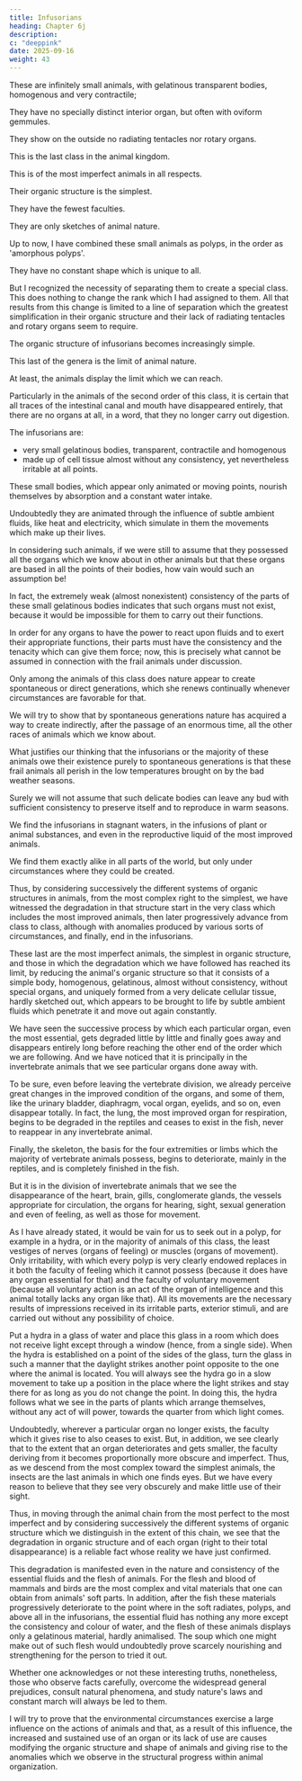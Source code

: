 ```yaml
---
title: Infusorians
heading: Chapter 6j
description: 
c: "deeppink"
date: 2025-09-16
weight: 43
---
```




These are infinitely small animals, with gelatinous transparent bodies, homogenous and very contractile; 

They have no specially distinct interior organ, but often with oviform gemmules.

They show on the outside no radiating tentacles nor rotary organs.

This is the last class in the animal kingdom.

This is of the most imperfect animals in all respects.

Their organic structure is the simplest.

They have the fewest faculties.

They are only sketches of animal nature.

Up to now, I have combined these small animals as polyps, in the order as 'amorphous polyps'.

They have no constant shape which is unique to all. 

But I recognized the necessity of separating them to create a special class. This does nothing to change the rank which I had assigned to them. All that results from this change is limited to a line of separation which the greatest simplification in their organic structure and their lack of radiating tentacles and rotary organs seem to require.

The organic structure of infusorians becomes increasingly simple.

This last of the genera is the limit of animal nature. 

At least, the animals display the limit which we can reach. 

Particularly in the animals of the second order of this class, it is certain that all traces of the intestinal canal and mouth have disappeared entirely, that there are no organs at all, in a word, that they no longer carry out digestion.

The infusorians are:
- very small gelatinous bodies, transparent, contractile and homogenous
- made up of cell tissue almost without any consistency, yet nevertheless irritable at all points. 

These small bodies, which appear only animated or moving points, nourish themselves by absorption and a constant water intake. 

Undoubtedly they are animated through the influence of subtle ambient fluids, like heat and electricity, which simulate in them the movements which make up their lives.

In considering such animals, if we were still to assume that they possessed all the organs which we know about in other animals but that these organs are based in all the points of their bodies, how vain would such an assumption be!

In fact, the extremely weak (almost nonexistent) consistency of the parts of these small gelatinous bodies indicates that such organs must not exist, because it would be impossible for them to carry out their functions. 

In order for any organs to have the power to react upon fluids and to exert their appropriate functions, their parts must have the consistency and the tenacity which can give them force; now, this is precisely what cannot be assumed in connection with the frail animals under discussion.

Only among the animals of this class does nature appear to create spontaneous or direct generations, which she renews continually whenever circumstances are favorable for that. 

We will try to show that by spontaneous generations nature has acquired a way to create indirectly, after the passage of an enormous time, all the other races of animals which we know about.

What justifies our thinking that the infusorians or the majority of these animals owe their existence purely to spontaneous generations is that these frail animals all perish in the low temperatures brought on by the bad weather seasons. 

Surely we will not assume that such delicate bodies can leave any bud with sufficient consistency to preserve itself and to reproduce in warm seasons.

We find the infusorians in stagnant waters, in the infusions of plant or animal substances, and even in the reproductive liquid of the most improved animals. 

We find them exactly alike in all parts of the world, but only under circumstances where they could be created.

Thus, by considering successively the different systems of organic structures in animals, from the most complex right to the simplest, we have witnessed the degradation in that structure start in the very class which includes the most improved animals, then later progressively advance from class to class, although with anomalies produced by various sorts of circumstances, and finally, end in the infusorians. 

These last are the most imperfect animals, the simplest in organic structure, and those in which the degradation which we have followed has reached its limit, by reducing the animal's organic structure so that it consists of a simple body, homogenous, gelatinous, almost without consistency, without special organs, and uniquely formed from a very delicate cellular tissue, hardly sketched out, which appears to be brought to life by subtle ambient fluids which penetrate it and move out again constantly.

We have seen the successive process by which each particular organ, even the most essential, gets degraded little by little and finally goes away and disappears entirely long before reaching the other end of the order which we are following. And we have noticed that it is principally in the invertebrate animals that we see particular organs done away with.

To be sure, even before leaving the vertebrate division, we already perceive great changes in the improved condition of the organs, and some of them, like the urinary bladder, diaphragm, vocal organ, eyelids, and so on, even disappear totally. In fact, the lung, the most improved organ for respiration, begins to be degraded in the reptiles and ceases to exist in the fish, never to reappear in any invertebrate animal.

Finally, the skeleton, the basis for the four extremities or limbs which the majority of vertebrate animals possess, begins to deteriorate, mainly in the reptiles, and is completely finished in the fish.

But it is in the division of invertebrate animals that we see the disappearance of the heart, brain, gills, conglomerate glands, the vessels appropriate for circulation, the organs for hearing, sight, sexual generation and even of feeling, as well as those for movement.

As I have already stated, it would be vain for us to seek out in a polyp, for example in a hydra, or in the majority of animals of this class, the least vestiges of nerves (organs of feeling) or muscles (organs of movement). Only irritability, with which every polyp is very clearly endowed replaces in it both the faculty of feeling which it cannot possess (because it does have any organ essential for that) and the faculty of voluntary movement (because all voluntary action is an act of the organ of intelligence and this animal totally lacks any organ like that). All its movements are the necessary results of impressions received in its irritable parts, exterior stimuli, and are carried out without any possibility of choice.

Put a hydra in a glass of water and place this glass in a room which does not receive light except through a window (hence, from a single side). When the hydra is established on a point of the sides of the glass, turn the glass in such a manner that the daylight strikes another point opposite to the one where the animal is located. You will always see the hydra go in a slow movement to take up a position in the place where the light strikes and stay there for as long as you do not change the point. In doing this, the hydra follows what we see in the parts of plants which arrange themselves, without any act of will power, towards the quarter from which light comes.

Undoubtedly, wherever a particular organ no longer exists, the faculty which it gives rise to also ceases to exist. But, in addition, we see clearly that to the extent that an organ deteriorates and gets smaller, the faculty deriving from it becomes proportionally more obscure and imperfect. Thus, as we descend from the most complex toward the simplest animals, the insects are the last animals in which one finds eyes. But we have every reason to believe that they see very obscurely and make little use of their sight.

Thus, in moving through the animal chain from the most perfect to the most imperfect and by considering successively the different systems of organic structure which we distinguish in the extent of this chain, we see that the degradation in organic structure and of each organ (right to their total disappearance) is a reliable fact whose reality we have just confirmed.

This degradation is manifested even in the nature and consistency of the essential fluids and the flesh of animals. For the flesh and blood of mammals and birds are the most complex and vital materials that one can obtain from animals' soft parts. In addition, after the fish these materials progressively deteriorate to the point where in the soft radiates, polyps, and above all in the infusorians, the essential fluid has nothing any more except the consistency and colour of water, and the flesh of these animals displays only a gelatinous material, hardly animalised. The soup which one might make out of such flesh would undoubtedly prove scarcely nourishing and strengthening for the person to tried it out.

Whether one acknowledges or not these interesting truths, nonetheless, those who observe facts carefully, overcome the widespread general prejudices, consult natural phenomena, and study nature's laws and constant march will always be led to them.

I will try to prove that the environmental circumstances exercise a large influence on the actions of animals and that, as a result of this influence, the increased and sustained use of an organ or its lack of use are causes modifying the organic structure and shape of animals and giving rise to the anomalies which we observe in the structural progress within animal organization.



<!-- Notes to Chapter Six
(1) If birds have their lungs pierced and their hair changed into feather as a consequence of their habit of ascending into the air, people will ask me why the bats do not also have feathers and pierced lungs. I will reply that it seems to me probable that the bats have a systematic organic structure more perfect than that of the birds, and as a result a complete diaphragm which limits the enlargement of their lungs. Thus they were not able successfully to pierce their lungs nor to puff themselves up with air sufficiently so that the influence of this fluid, with effort reaching the skin, gives the horny material of the hair the faculty of branching out into feathers. In fact, in the birds, the air, once introduced right into the bulb of the hairs, changes their base into a tube and forces these very hairs to divide themselves up into feathers. This could not have happened with the bat, where the air does not penetrate beyond the lung. [Back to Text]

(2) The Anatifa, Balanus, Coronula and Tubicinella. [Back to Text]

(3) "It is above all in the spiders that the heart is easy to observe. We see it beat through the skin of the abdomen in the non-hairy species. In lifting up this skin, we see a hollow organ, oblong, pointed at two ends, the anterior end pointing towards the thorax, on the sides of which two or three pairs of vessels can be seen leaving." Cuvier, Anatom. Comp. Vol. IV, p. 419. [Back to Text]

 -->